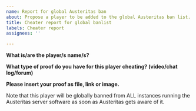 ```yaml
---
name: Report for global Austeritas ban
about: Propose a player to be added to the global Austeritas ban list.
title: Cheater report for global banlist
labels: Cheater report
assignees: ''

---
```


**What is/are the player/s name/s?**

**What type of proof do you have for this player cheating? (video/chat log/forum)**

**Please insert your proof as file, link or image.**

Note that this player will be globally banned from ALL instances running the Austeritas server software as soon as Austeritas gets aware of it.
